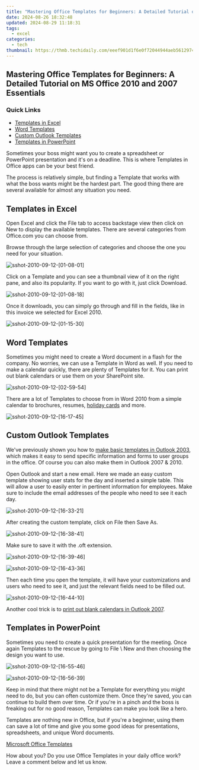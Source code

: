 ```yaml
---
title: "Mastering Office Templates for Beginners: A Detailed Tutorial on MS Office 2010 and 2007 Essentials"
date: 2024-08-26 18:32:48
updated: 2024-08-29 11:18:31
tags:
  - excel
categories:
  - tech
thumbnail: https://thmb.techidaily.com/eeef901d1f6e0f72044944aeb5612974e0f0cbfc3a23bf93996d4e40618dadce.jpeg
---
```


## Mastering Office Templates for Beginners: A Detailed Tutorial on MS Office 2010 and 2007 Essentials

### Quick Links

* [Templates in Excel](https://some-approaches.techidaily.com/2024-approved-swiftly-sync-your-visual-content-across-ios-devices/)
* [Word Templates](https://youtube-help.techidaily.com/in-2024-tiktok-versus-youtube-shorts-assessing-personal-usage-value/)
* [Custom Outlook Templates](https://tech-recovery.techidaily.com/how-to-enable-two-step-verification-on-your-icloud-email-account/)
* [Templates in PowerPoint](https://extra-tips.techidaily.com/2024-approved-aurora-hdr-superior-or-subpar-imaging/)

 Sometimes your boss might want you to create a spreadsheet or PowerPoint presentation and it's on a deadline. This is where Templates in Office apps can be your best friend.

 The process is relatively simple, but finding a Template that works with what the boss wants might be the hardest part. The good thing there are several available for almost any situation you need.

##  Templates in Excel

 Open Excel and click the File tab to access backstage view then click on New to display the available templates. There are several categories from Office.com you can choose from.

 Browse through the large selection of categories and choose the one you need for your situation.

![sshot-2010-09-12-[01-08-01]](https://static1.howtogeekimages.com/wordpress/wp-content/uploads/2010/09/sshot20100912010801.png) 

 Click on a Template and you can see a thumbnail view of it on the right pane, and also its popularity. If you want to go with it, just click Download.

![sshot-2010-09-12-[01-08-18]](https://static1.howtogeekimages.com/wordpress/wp-content/uploads/2010/09/sshot20100912010818.png) 

 Once it downloads, you can simply go through and fill in the fields, like in this invoice we selected for Excel 2010.

![sshot-2010-09-12-[01-15-30]](https://static1.howtogeekimages.com/wordpress/wp-content/uploads/2010/09/sshot20100912011530.png) 

##  Word Templates

 Sometimes you might need to create a Word document in a flash for the company. No worries, we can use a Template in Word as well. If you need to make a calendar quickly, there are plenty of Templates for it. You can print out blank calendars or use them on your SharePoint site.

![sshot-2010-09-12-[02-59-54]](https://static1.howtogeekimages.com/wordpress/wp-content/uploads/2010/09/sshot20100912025954.png) 

 There are a lot of Templates to choose from in Word 2010 from a simple calendar to brochures, resumes, [holiday cards](https://visual-screen-recording.techidaily.com/top-picks-best-hd-cameras-for-professional-twitch-streamers-for-2024/) and more.

![sshot-2010-09-12-[16-17-45]](https://static1.howtogeekimages.com/wordpress/wp-content/uploads/2010/09/sshot20100912161745.png) 

##  Custom Outlook Templates

 We've previously shown you how to [make basic templates in Outlook 2003](https://phone-solutions.techidaily.com/bypass-iphone-x-activation-lock-without-previous-owner-by-drfone-ios-unlock-ios-unlock/), which makes it easy to send specific information and forms to user groups in the office. Of course you can also make them in Outlook 2007 & 2010.

 Open Outlook and start a new email. Here we made an easy custom template showing user stats for the day and inserted a simple table. This will allow a user to easily enter in pertinent information for employees. Make sure to include the email addresses of the people who need to see it each day.

![sshot-2010-09-12-[16-33-21]](https://static1.howtogeekimages.com/wordpress/wp-content/uploads/2010/09/sshot20100912163321.png) 

 After creating the custom template, click on File then Save As.

![sshot-2010-09-12-[16-38-41]](https://static1.howtogeekimages.com/wordpress/wp-content/uploads/2010/09/sshot20100912163841.png) 

 Make sure to save it with the .oft extension.

![sshot-2010-09-12-[16-39-46]](https://static1.howtogeekimages.com/wordpress/wp-content/uploads/2010/09/sshot20100912163946.png) 

![sshot-2010-09-12-[16-43-36]](https://static1.howtogeekimages.com/wordpress/wp-content/uploads/2010/09/sshot20100912164336.png) 

 Then each time you open the template, it will have your customizations and users who need to see it, and just the relevant fields need to be filled out.

![sshot-2010-09-12-[16-44-10]](https://static1.howtogeekimages.com/wordpress/wp-content/uploads/2010/09/sshot20100912164410.png) 

 Another cool trick is to [print out blank calendars in Outlook 2007](https://easy-unlock-android.techidaily.com/6-proven-ways-to-unlock-nokia-phone-when-you-forget-the-password-by-drfone-android/).

##  Templates in PowerPoint

 Sometimes you need to create a quick presentation for the meeting. Once again Templates to the rescue by going to File \\ New and then choosing the design you want to use.

![sshot-2010-09-12-[16-55-46]](https://static1.howtogeekimages.com/wordpress/wp-content/uploads/2010/09/sshot20100912165546.png) 

![sshot-2010-09-12-[16-56-39]](https://static1.howtogeekimages.com/wordpress/wp-content/uploads/2010/09/sshot20100912165639.png) 

 Keep in mind that there might not be a Template for everything you might need to do, but you can often customize them. Once they're saved, you can continue to build them over time. Or if you're in a pinch and the boss is freaking out for no good reason, Templates can make you look like a hero.

 Templates are nothing new in Office, but if you're a beginner, using them can save a lot of time and give you some good ideas for presentations, spreadsheets, and unique Word documents.

[Microsoft Office Templates](https://office.microsoft.com/en-gb/templates/) 

 How about you? Do you use Office Templates in your daily office work? Leave a comment below and let us know.

<ins class="adsbygoogle"
     style="display:block"
     data-ad-format="autorelaxed"
     data-ad-client="ca-pub-7571918770474297"
     data-ad-slot="1223367746"></ins>



<ins class="adsbygoogle"
     style="display:block"
     data-ad-client="ca-pub-7571918770474297"
     data-ad-slot="8358498916"
     data-ad-format="auto"
     data-full-width-responsive="true"></ins>
